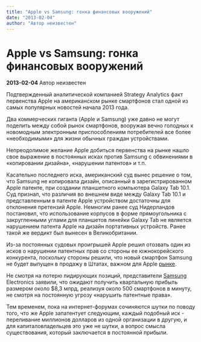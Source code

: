 ```yaml
---
title: "Apple vs Samsung: гонка финансовых вооружений"
date: "2013-02-04"
author: "Автор неизвестен"
---
```


# Apple vs Samsung: гонка финансовых вооружений

**2013-02-04** Автор неизвестен

Подтвержденный аналитической компанией Strategy Analytics факт первенства Apple на американском рынке смартфонов стал одной из самых популярных новостей начала 2013 года.

Два коммерческих гиганта (Apple и Samsung) уже давно не могут поделить между собой рынок смартфонов, вооружая вечно голодных к новомодным электронным приспособлениям потребителей все более «необходимыми» для жизни обычных граждан устройствами.

Непреодолимое желание Apple добиться первенства на рынке нашло свое выражение в постоянных исках против Samsung с обвинениями в «копировании дизайна», «нарушении патентов» и т.п.

Касательно последнего иска, американский суд вынес решение о том, что Samsung не копировала дизайн, описанный в зарегистрированном Apple патенте, при создании планшетного компьютера Galaxy Tab 10.1. Суд признал, что различия во внешнем виде между Galaxy Tab 10.1 и представленным в патенте Apple устройством достаточны для отклонения претензий Apple. Немногим ранее суд Нидерландов постановил, что использование корпусов в форме прямоугольника с закругленными углами для планшетов линейки Galaxy Tab не является нарушением патента Apple на дизайн портативных устройств. Ранее такой же вердикт был вынесен в Великобритании.

Из-за постоянных судовых проигрышей Apple решил отозвать один из исков о нарушении патентных прав со стороны ее южнокорейского конкурента, поскольку стороны решили, что новый смартфон Samsung не будет выпущен в продажу в Штатах, важном для Apple [рынке](/undefined).

Не смотря на потерю лидирующих позиций, представители [Samsung](http://delo.ua/wiki/Companies/samsung-129056/) Electronics заявили, что ожидают получить квартальную прибыль размером около $8,3 млрд, реализуя около 500 смартфонов в минуту, не смотря на постоянную угрозу «нарушить патентные права».

Тем временем, пока на интернет-форумах сочиняются шутки по поводу того, что же Apple запатентует следующим, каждый подобный иск - переливание миллионов долларов из одной организации в другую, и для капиталовладельцев это уже не шутки, а вопрос смысла существования, который заключается в постоянной прибыли.